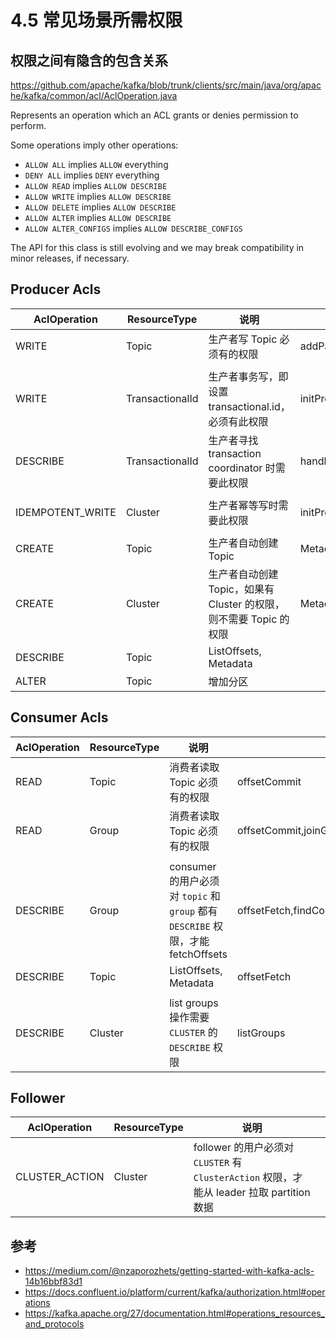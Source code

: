 # 4.5 常见场景所需权限

## 权限之间有隐含的包含关系

https://github.com/apache/kafka/blob/trunk/clients/src/main/java/org/apache/kafka/common/acl/AclOperation.java

Represents an operation which an ACL grants or denies permission to perform.
 
Some operations imply other operations:

* `ALLOW ALL` implies `ALLOW` everything
* `DENY ALL` implies `DENY` everything
* `ALLOW READ` implies `ALLOW DESCRIBE`
* `ALLOW WRITE` implies `ALLOW DESCRIBE`
* `ALLOW DELETE` implies `ALLOW DESCRIBE`
* `ALLOW ALTER` implies `ALLOW DESCRIBE`
* `ALLOW ALTER_CONFIGS` implies `ALLOW DESCRIBE_CONFIGS`

The API for this class is still evolving and we may break compatibility in minor releases, if necessary.


## Producer Acls

| AclOperation     | ResourceType    | 说明                                                               |                                                          |
|------------------|-----------------|--------------------------------------------------------------------|----------------------------------------------------------|
| WRITE            | Topic           | 生产者写 Topic 必须有的权限                                        | addPartitionsToTxn                                       |
|                  |                 |                                                                    |                                                          |
| WRITE            | TransactionalId | 生产者事务写，即设置 transactional.id，必须有此权限                | initProducerId,addPartitionsToTxn,addOffsetsToTxn,endTxn |
| DESCRIBE         | TransactionalId | 生产者寻找 transaction coordinator 时需要此权限                    | handleFindCoordinatorRequest                             |
|                  |                 |                                                                    |                                                          |
| IDEMPOTENT_WRITE | Cluster         | 生产者幂等写时需要此权限                                           | initProducerId,                                          |
|                  |                 |                                                                    |                                                          |
| CREATE           | Topic           | 生产者自动创建 Topic                                               | Metadata,createTopic                                     |
| CREATE           | Cluster         | 生产者自动创建 Topic，如果有 Cluster 的权限，则不需要 Topic 的权限 | Metadata,createTopic                                     |
| DESCRIBE         | Topic           | ListOffsets, Metadata                                              |                                                          |
| ALTER            | Topic           | 增加分区                                                           |                                                          |

## Consumer Acls

| AclOperation | ResourceType | 说明                                                                             |                                                                       |
|--------------|--------------|----------------------------------------------------------------------------------|-----------------------------------------------------------------------|
| READ         | Topic        | 消费者读取 Topic 必须有的权限                                                    | offsetCommit                                                          |
| READ         | Group        | 消费者读取 Topic 必须有的权限                                                    | offsetCommit,joinGroup,heartbeat,leaveGroup,syncGroup,addOffsetsToTxn |
|              |              |                                                                                  |                                                                       |
| DESCRIBE     | Group        | consumer 的用户必须对 `topic` 和 `group` 都有 `DESCRIBE` 权限，才能 fetchOffsets | offsetFetch,findCoordinator,describeGroup                             |
| DESCRIBE     | Topic        | ListOffsets, Metadata                                                            | offsetFetch                                                           |
|              |              |                                                                                  |                                                                       |
| DESCRIBE     | Cluster      | list groups 操作需要 `CLUSTER` 的 `DESCRIBE` 权限                                | listGroups                                                            |

## Follower

| AclOperation   | ResourceType | 说明                                                                                       |  |
|----------------|--------------|--------------------------------------------------------------------------------------------|--|
| CLUSTER_ACTION | Cluster      | follower 的用户必须对 `CLUSTER` 有 `ClusterAction` 权限，才能从 leader 拉取 partition 数据 |  |

## 参考

- https://medium.com/@nzaporozhets/getting-started-with-kafka-acls-14b16bbf83d1
- https://docs.confluent.io/platform/current/kafka/authorization.html#operations
- https://kafka.apache.org/27/documentation.html#operations_resources_and_protocols

